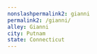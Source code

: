 ```yaml
---
﻿nonslashpermalink2: gianni
permalink2: /gianni/
alley: Gianni
city: Putnam
state: Connecticut
---
```

